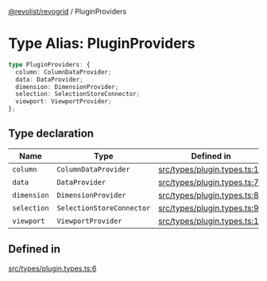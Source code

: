 [@revolist/revogrid](README.md) / PluginProviders

# Type Alias: PluginProviders

```ts
type PluginProviders: {
  column: ColumnDataProvider;
  data: DataProvider;
  dimension: DimensionProvider;
  selection: SelectionStoreConnector;
  viewport: ViewportProvider;
};
```

## Type declaration

| Name | Type | Defined in |
| ------ | ------ | ------ |
| `column` | `ColumnDataProvider` | [src/types/plugin.types.ts:10](https://github.com/revolist/revogrid/blob/08de4537b2052abd86ff4eb5461780401e3c4fcb/src/types/plugin.types.ts#L10) |
| `data` | `DataProvider` | [src/types/plugin.types.ts:7](https://github.com/revolist/revogrid/blob/08de4537b2052abd86ff4eb5461780401e3c4fcb/src/types/plugin.types.ts#L7) |
| `dimension` | `DimensionProvider` | [src/types/plugin.types.ts:8](https://github.com/revolist/revogrid/blob/08de4537b2052abd86ff4eb5461780401e3c4fcb/src/types/plugin.types.ts#L8) |
| `selection` | `SelectionStoreConnector` | [src/types/plugin.types.ts:9](https://github.com/revolist/revogrid/blob/08de4537b2052abd86ff4eb5461780401e3c4fcb/src/types/plugin.types.ts#L9) |
| `viewport` | `ViewportProvider` | [src/types/plugin.types.ts:11](https://github.com/revolist/revogrid/blob/08de4537b2052abd86ff4eb5461780401e3c4fcb/src/types/plugin.types.ts#L11) |

## Defined in

[src/types/plugin.types.ts:6](https://github.com/revolist/revogrid/blob/08de4537b2052abd86ff4eb5461780401e3c4fcb/src/types/plugin.types.ts#L6)
